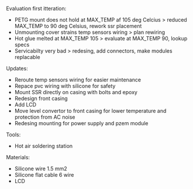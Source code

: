 Evaluation first itteration:
- PETG mount does not hold at MAX_TEMP af 105 deg Celcius > reduced MAX_TEMP to 90 deg Celsius, rework ssr placement
- Unmounting cover strains temp sensors wiring > plan rewiring
- Hot glue melted at MAX_TEMP 105 > evaluate at MAX_TEMP 90, lookup specs
- Servicabilty very bad > redesing, add connectors, make modules replacable

Updates:
- Reroute temp sensors wiring for easier maintenance
- Repace pvc wiring with silicone for safety
- Mount SSR directly on casing with bolts and epoxy
- Redesign front casing
- Add LCD
- Move level convertor to front casing for lower temperature and protection from AC noise
- Redesing mounting for power supply and pzem module

Tools:
- Hot air soldering station

Materials:
- Silicone wire 1.5 mm2
- Silicone flat cable 6 wire
- LCD